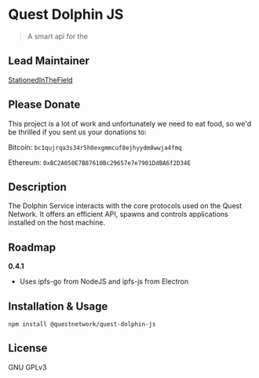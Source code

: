 # Quest Dolphin JS
> A smart api for the 

## Lead Maintainer

[StationedInTheField](https://github.com/StationedInTheField)

## Please Donate
This project is a lot of work and unfortunately we need to eat food, so we'd be thrilled if you sent us your donations to:

Bitcoin:
`bc1qujrqa3s34r5h0exgmmcuf8ejhyydm8wwja4fmq`

Ethereum:
`0xBC2A050E7B87610Bc29657e7e7901DdBA6f2D34E`


## Description

The Dolphin Service interacts with the core protocols used on the Quest Network. 
It offers an efficient API, spawns and controls applications installed on the host machine.

## Roadmap

**0.4.1**
 - Uses ipfs-go from NodeJS and ipfs-js from Electron

## Installation & Usage
```npm install @questnetwork/quest-dolphin-js```

## License

GNU GPLv3
